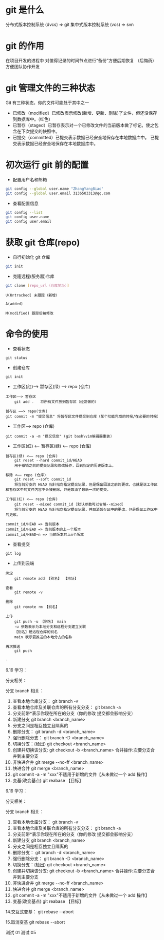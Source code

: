 # git 是什么

分布式版本控制系统 (dvcs) => git
集中式版本控制系统 (vcs) => svn

# git 的作用

在项目开发的进程中 对值得记录的时间节点进行“备份”方便后期恢复 （后悔药）
方便团队协作开发

# git 管理文件的三种状态

Git 有三种状态，你的文件可能处于其中之一

- 已修改（modified）已修改表示修改(新增、更新、删除)了文件，但还没保存到数据库中。(红色)
- 已暂存（staged）已暂存表示对一个已修改文件的当前版本做了标记，使之包含在下次提交的快照中。
- 已提交（committed）已提交表示数据已经安全地保存在本地数据库中。
  已提交表示数据已经安全地保存在本地数据库中。

# 初次运行 git 前的配置

- 配置用户名和邮箱

```bash
git config --global user.name "ZhangYangBiao"
git config --global user.email 3136503313@qq.com
```

- 查看配置信息

```bash
git config --list
git config user.name
git config user.email
```

# 获取 git 仓库(repo)

- 自行初始化 git 仓库

```bash
git init
```

- 克隆远程(服务器)仓库

```bash
git clone [repo_url（仓库地址）]
```

```
U(Untracked) 未跟踪（新增）

A(added)

M(modified) 跟踪后被修改
```

# 命令的使用

- 查看状态

```
git status
```

- 创建仓库

```
git init
```

- 工作区(红)——> 暂存区(绿) ——> repo (仓库)

```
工作区——> 暂存区
	git add .	将所有文件放到暂存区（经常做的）

暂存区 ——> repo(仓库)
git commit -m "提交信息" 将暂存区文件提交到仓库（某个功能完成的时候/在必要的时候）
```

- 工作区——> repo (仓库)

```
git commit -a -m "提交信息"	(git bash\vim编辑器重装)
```

- 工作区(红) <—— 暂存区(绿) <—— repo (仓库)

```
暂存区(绿) <—— repo (仓库)
	git reset --hard commit_id/HEAD
	用于撤销之前的提交记录和修改操作，回到指定的历史版本上。

移除 <—— repo (仓库)
	git reset --soft commit_id
	将当前分支的 HEAD 指针指向指定提交记录，但是保留回滚之前的更改，也就是说工作区和暂存区中的文件内容不会被删除，只是取消了最新一次的提交。

工作区(红) <—— repo (仓库)
	git reset --mixed commit_id (默认参数可以省略--mixed)
	将当前分支的 HEAD 指针指向指定提交记录，并取消暂存区中的更改，但是保留工作区中的更改。

commit_id/HEAD => 当前版本
commit_id/HEAD => 当前版本的上一个版本
commit_id/HEAD~n => 当前版本的上n个版本
```

- 查看提交

```
git log
```

- 上传到云端

```
绑定
	git remote add 【别名】 【地址】

查看
	git remote -v

删除
	git remote rm 【别名】

上传
	git push -u 【别名】 main
	-u 参数表示为本地分支和远程分支建立关联
	【别名】是远程仓库的别名
	main 表示要推送的本地分支的名称

再次推送
	git push
```

·

6.19 学习：

分支相关：

分支 branch 相关：

1. 查看本地仓库分支：
   git branch -v
2. 查看本地仓库及关联仓库的所有分支分支：
   git branch -a
3. 分支前带\*表示你现在所在的分支（你的修改 提交都会影响分支）
4. 新建分支
   git branch <branch_name>
5. 分支之间是相互独立且隔离的
6. 删除分支：
   git branch -d <branch_name>
7. 强行删除分支：
   git branch -D <branch_name>
8. 切换分支：(检出)
   git checkout <branch_name>
9. 创建并切换该分支:
   git checkout -b <branch_name>
   合并操作:次要分支合并到主要分支
10. 非快进合并
    git merge --no-ff <branch_name>
11. 快进合并
    git merge <branch_name>
12. git commit -a -m "xxx"不适用于新增的文件【从未做过一个 add 操作】
13. 变基(改变基点)
    git reabase 【目标】

6.19 学习：

分支相关：

分支 branch 相关：

1. 查看本地仓库分支：
   git branch -v
2. 查看本地仓库及关联仓库的所有分支分支：
   git branch -a
3. 分支前带\*表示你现在所在的分支（你的修改 提交都会影响分支）
4. 新建分支
   git branch <branch_name>
5. 分支之间是相互独立且隔离的
6. 删除分支：
   git branch -d <branch_name>
7. 强行删除分支：
   git branch -D <branch_name>
8. 切换分支：(检出)
   git checkout <branch_name>
9. 创建并切换该分支:
   git checkout -b <branch_name>
   合并操作:次要分支合并到主要分支
10. 非快进合并
    git merge --no-ff <branch_name>
11. 快进合并
    git merge <branch_name>
12. git commit -a -m "xxx"不适用于新增的文件【从未做过一个 add 操作】
13. 变基(改变基点)
    git reabase 【目标】

14.交互式变基：
git rebase --abort

15.取消变基
git rebase --abort

测试 01
测试 05
